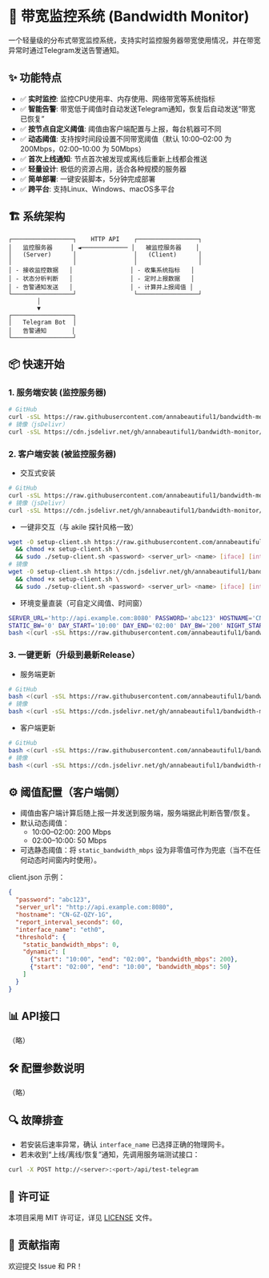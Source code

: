 # 🚀 带宽监控系统 (Bandwidth Monitor)

一个轻量级的分布式带宽监控系统，支持实时监控服务器带宽使用情况，并在带宽异常时通过Telegram发送告警通知。

## ✨ 功能特点

- ✅ **实时监控**: 监控CPU使用率、内存使用、网络带宽等系统指标
- ✅ **智能告警**: 带宽低于阈值时自动发送Telegram通知，恢复后自动发送“带宽已恢复”
- ✅ **按节点自定义阈值**: 阈值由客户端配置与上报，每台机器可不同
- ✅ **动态阈值**: 支持按时间段设置不同带宽阈值（默认 10:00–02:00 为 200Mbps，02:00–10:00 为 50Mbps）
- ✅ **首次上线通知**: 节点首次被发现或离线后重新上线都会推送
- ✅ **轻量设计**: 极低的资源占用，适合各种规模的服务器
- ✅ **简单部署**: 一键安装脚本，5分钟完成部署
- ✅ **跨平台**: 支持Linux、Windows、macOS多平台

## 🏗️ 系统架构

```
┌─────────────────┐    HTTP API    ┌─────────────────┐
│   监控服务器     │ ◄───────────── │   被监控服务器    │
│   (Server)      │                │   (Client)      │
│                 │                │                 │
│ - 接收监控数据   │                │ - 收集系统指标   │
│ - 状态分析判断   │                │ - 定时上报数据   │
│ - 告警通知发送   │                │ - 计算并上报阈值 │
└─────────────────┘                └─────────────────┘
        │
        ▼
┌─────────────────┐
│   Telegram Bot  │
│   告警通知       │
└─────────────────┘
```

## 📦 快速开始

### 1. 服务端安装 (监控服务器)
```bash
# GitHub
curl -sSL https://raw.githubusercontent.com/annabeautiful1/bandwidth-monitor/main/scripts/install-server.sh | sudo bash
# 镜像（jsDelivr）
curl -sSL https://cdn.jsdelivr.net/gh/annabeautiful1/bandwidth-monitor/scripts/install-server.sh | sudo bash
```

### 2. 客户端安装 (被监控服务器)
- 交互式安装
```bash
# GitHub
curl -sSL https://raw.githubusercontent.com/annabeautiful1/bandwidth-monitor/main/scripts/install-client.sh | sudo bash
# 镜像（jsDelivr）
curl -sSL https://cdn.jsdelivr.net/gh/annabeautiful1/bandwidth-monitor/scripts/install-client.sh | sudo bash
```
- 一键非交互（与 akile 探针风格一致）
```bash
wget -O setup-client.sh https://raw.githubusercontent.com/annabeautiful1/bandwidth-monitor/main/scripts/setup-client.sh \
  && chmod +x setup-client.sh \
  && sudo ./setup-client.sh <password> <server_url> <name> [iface] [interval]
# 镜像
wget -O setup-client.sh https://cdn.jsdelivr.net/gh/annabeautiful1/bandwidth-monitor/scripts/setup-client.sh \
  && chmod +x setup-client.sh \
  && sudo ./setup-client.sh <password> <server_url> <name> [iface] [interval]
```
- 环境变量直装（可自定义阈值、时间窗）
```bash
SERVER_URL='http://api.example.com:8080' PASSWORD='abc123' HOSTNAME='CN-GZ-QZY-1G' IFACE='eth0' REPORT_INTERVAL='60' \
STATIC_BW='0' DAY_START='10:00' DAY_END='02:00' DAY_BW='200' NIGHT_START='02:00' NIGHT_END='10:00' NIGHT_BW='50' \
bash <(curl -sSL https://raw.githubusercontent.com/annabeautiful1/bandwidth-monitor/main/scripts/install-client.sh)
```

### 3. 一键更新（升级到最新Release）
- 服务端更新
```bash
# GitHub
bash <(curl -sSL https://raw.githubusercontent.com/annabeautiful1/bandwidth-monitor/main/scripts/update-server.sh)
# 镜像
bash <(curl -sSL https://cdn.jsdelivr.net/gh/annabeautiful1/bandwidth-monitor/scripts/update-server.sh)
```
- 客户端更新
```bash
# GitHub
bash <(curl -sSL https://raw.githubusercontent.com/annabeautiful1/bandwidth-monitor/main/scripts/update-client.sh)
# 镜像
bash <(curl -sSL https://cdn.jsdelivr.net/gh/annabeautiful1/bandwidth-monitor/scripts/update-client.sh)
```

## ⚙️ 阈值配置（客户端侧）
- 阈值由客户端计算后随上报一并发送到服务端，服务端据此判断告警/恢复。
- 默认动态阈值：
  - 10:00–02:00: 200 Mbps
  - 02:00–10:00: 50 Mbps
- 可选静态阈值：将 `static_bandwidth_mbps` 设为非零值可作为兜底（当不在任何动态时间窗内时使用）。

client.json 示例：
```json
{
  "password": "abc123",
  "server_url": "http://api.example.com:8080",
  "hostname": "CN-GZ-QZY-1G",
  "report_interval_seconds": 60,
  "interface_name": "eth0",
  "threshold": {
    "static_bandwidth_mbps": 0,
    "dynamic": [
      {"start": "10:00", "end": "02:00", "bandwidth_mbps": 200},
      {"start": "02:00", "end": "10:00", "bandwidth_mbps": 50}
    ]
  }
}
```

## 📊 API接口
（略）

## 🛠️ 配置参数说明
（略）

## 🔍 故障排查
- 若安装后速率异常，确认 `interface_name` 已选择正确的物理网卡。
- 若未收到“上线/离线/恢复”通知，先调用服务端测试接口：
```bash
curl -X POST http://<server>:<port>/api/test-telegram
```

## 📄 许可证
本项目采用 MIT 许可证，详见 [LICENSE](LICENSE) 文件。

## 🤝 贡献指南
欢迎提交 Issue 和 PR！